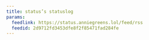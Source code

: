 ```yaml
---
title: status’s statuslog
params:
  feedlink: https://status.anniegreens.lol/feed/rss
  feedid: 2d9712fd3453dfe8f2f85471fad284fe
---
```

